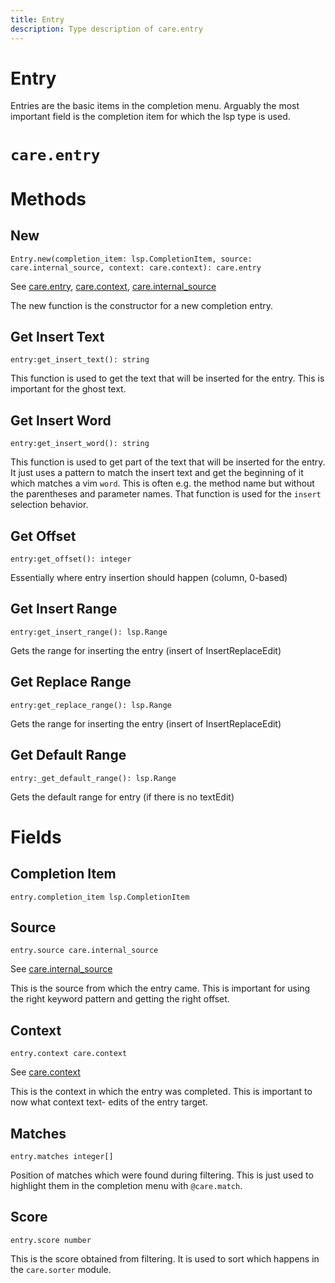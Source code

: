 ```yaml
---
title: Entry
description: Type description of care.entry
---
```


# Entry

Entries are the basic items in the completion menu. Arguably the most important field is the
completion item for which the lsp type is used.
# `care.entry`

# Methods

## New
`Entry.new(completion_item: lsp.CompletionItem, source: care.internal_source, context: care.context): care.entry`

See [care.entry](/dev/entry), [care.context](/dev/context), [care.internal_source](/dev/internal_source)

The new function is the constructor for a new completion entry.

## Get Insert Text
`entry:get_insert_text(): string`

This function is used to get the text that will be inserted for the entry. This is important for
the ghost text.

## Get Insert Word
`entry:get_insert_word(): string`

This function is used to get part of the text that will be inserted for the entry. It just uses
a pattern to match the insert text and get the beginning of it which matches a vim `word`. This
is often e.g. the method name but without the parentheses and parameter names. That function is
used for the `insert` selection behavior.

## Get Offset
`entry:get_offset(): integer`

Essentially where entry insertion should happen (column, 0-based)

## Get Insert Range
`entry:get_insert_range(): lsp.Range`

Gets the range for inserting the entry (insert of InsertReplaceEdit)

## Get Replace Range
`entry:get_replace_range(): lsp.Range`

Gets the range for inserting the entry (insert of InsertReplaceEdit)

##  Get Default Range
`entry:_get_default_range(): lsp.Range`

Gets the default range for entry (if there is no textEdit)
# Fields

## Completion Item
`entry.completion_item lsp.CompletionItem`



## Source
`entry.source care.internal_source`

See [care.internal_source](/dev/internal_source)

This is the source from which the entry came. This is important for using the right keyword
pattern and getting the right offset.

## Context
`entry.context care.context`

See [care.context](/dev/context)

This is the context in which the entry was completed. This is important to now what context text-
edits of the entry target.

## Matches
`entry.matches integer[]`

Position of matches which were found during filtering. This is just used to highlight them in the
completion menu with `@care.match`.

## Score
`entry.score number`

This is the score obtained from filtering. It is used to sort which happens in the
`care.sorter` module.